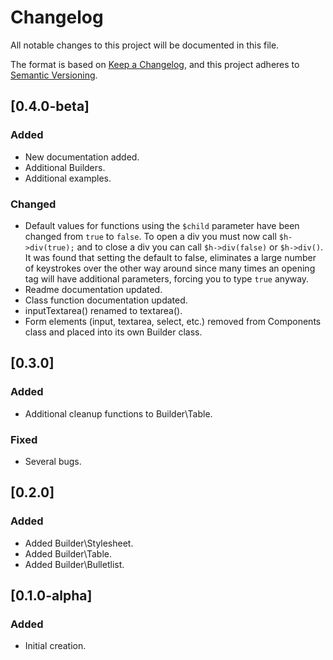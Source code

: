 # Changelog
All notable changes to this project will be documented in this file.

The format is based on [Keep a Changelog](https://keepachangelog.com/en/1.0.0/),
and this project adheres to [Semantic Versioning](https://semver.org/spec/v2.0.0.html).




## [0.4.0-beta]
### Added
- New documentation added.
- Additional Builders.
- Additional examples.

### Changed
- Default values for functions using the `$child` parameter have been changed from `true` to `false`. To open a div you must now call `$h->div(true);` and to close a div you can call `$h->div(false)` or `$h->div()`. It was found that setting the default to false, eliminates a large number of keystrokes over the other way around since many times an opening tag will have additional parameters, forcing you to type `true` anyway.
- Readme documentation updated.
- Class function documentation updated.
- inputTextarea() renamed to textarea().
- Form elements (input, textarea, select, etc.) removed from Components class and placed into its own Builder class.


## [0.3.0]
### Added
- Additional cleanup functions to Builder\Table.

### Fixed
- Several bugs.

## [0.2.0]
### Added
- Added Builder\Stylesheet.
- Added Builder\Table.
- Added Builder\Bulletlist.

## [0.1.0-alpha]
### Added
- Initial creation.